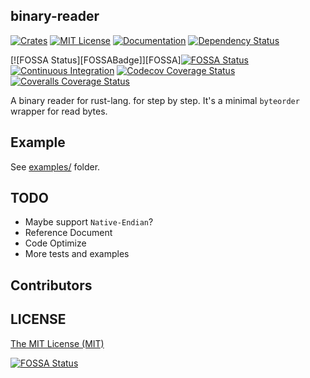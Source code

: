 binary-reader
-------------
[![Crates][CratesIOBadge]][CratesIO]
[![MIT License][LicenseBadge]][License]
[![Documentation][DocsRsBadge]][DocsRs]
[![Dependency Status][DepsRsBadge]][DepsRs]

[![FOSSA Status][FOSSABadge]][FOSSA][![FOSSA Status]()]()
[![Continuous Integration][GithubActionsBadge]][GithubActions]
[![Codecov Coverage Status][CodecovBadge]][Codecov]
[![Coveralls Coverage Status][CoverallsBadge]][Coveralls]

A binary reader for rust-lang. for step by step.
It's a minimal `byteorder` wrapper for read bytes.

Example
-------
See [examples/](./examples/README.md) folder.

TODO
----
 * Maybe support `Native-Endian`?
 * Reference Document
 * Code Optimize
 * More tests and examples


Contributors
------------
<!-- ALL-CONTRIBUTORS-LIST:START - Do not remove or modify this section -->

<!-- ALL-CONTRIBUTORS-LIST:END -->
LICENSE
-------
[The MIT License (MIT)](LICENSE.md)

[![FOSSA Status][FOSSALargeBadge]][FOSSALarge]


[CratesIO]: https://crates.io/crates/binary-reader
[CratesIOBadge]: https://img.shields.io/crates/v/binary-reader.svg

[License]: https://github.com/MPThLee/binary-reader.rs/blob/master/LICENSE.md
[LicenseBadge]: https://img.shields.io/github/license/MPThLee/binary-reader.rs.svg

[DocsRs]: https://docs.rs/binary-reader
[DocsRsBadge]: https://docs.rs/binary-reader/badge.svg

[DepsRs]: https://deps.rs/repo/github/mpthlee/binary-reader.rs
[DepsRsBadge]: https://deps.rs/repo/github/mpthlee/binary-reader.rs/status.svg

[FOSSAShield]: https://app.fossa.com/projects/git%2Bgithub.com%2FMPThLee%2Fbinary-reader.rs?ref=badge_shield
[FOSSAShieldBadge]: https://app.fossa.com/api/projects/git%2Bgithub.com%2FMPThLee%2Fbinary-reader.rs.svg?type=shield
[FOSSALarge]: https://app.fossa.com/projects/git%2Bgithub.com%2FMPThLee%2Fbinary-reader.rs?ref=badge_large
[FOSSALargeBadge]: https://app.fossa.com/api/projects/git%2Bgithub.com%2FMPThLee%2Fbinary-reader.rs.svg?type=large

[GithubActions]: https://github.com/MPThLee/binary-reader.rs/actions/workflows/ci.yml
[GithubActionsBadge]: https://github.com/MPThLee/binary-reader.rs/actions/workflows/ci.yml/badge.svg

<!-- Coverage -->
[Codecov]: https://codecov.io/gh/MPThLee/binary-reader.rs
[CodecovBadge]: https://codecov.io/gh/MPThLee/binary-reader.rs/branch/master/graph/badge.svg?token=uFbO1DSJvd

[Coveralls]: https://coveralls.io/github/MPThLee/binary-reader.rs?branch=master
[CoverallsBadge]: https://coveralls.io/repos/github/MPThLee/binary-reader.rs/badge.svg?branch=master